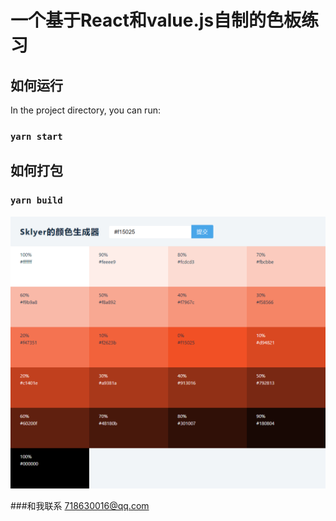 # 一个基于React和value.js自制的色板练习

## 如何运行

In the project directory, you can run:
### `yarn start`

## 如何打包
### `yarn build`

![image.png](https://github.com/skylerQ/color-swatch-/blob/main/public/demo.png)


###和我联系 718630016@qq.com
